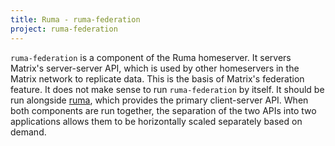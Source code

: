 ```yaml
---
title: Ruma - ruma-federation
project: ruma-federation
---
```


`ruma-federation` is a component of the Ruma homeserver.
It servers Matrix's server-server API, which is used by other homeservers in the Matrix network to replicate data.
This is the basis of Matrix's federation feature.
It does not make sense to run `ruma-federation` by itself.
It should be run alongside [ruma](/projects/ruma/), which provides the primary client-server API.
When both components are run together, the separation of the two APIs into two applications allows them to be horizontally scaled separately based on demand.
